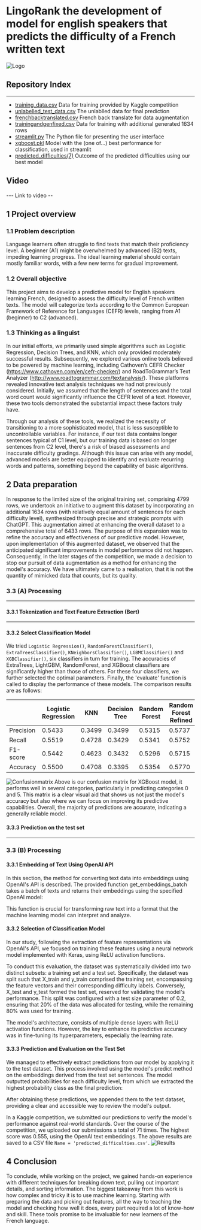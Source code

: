 # LingoRank the development of model for english speakers that predicts the difficulty of a French written text
  ![Logo](/Logo.png)
## Repository Index
---
- [training_data.csv](/training_data.csv) Data for training provided by Kaggle competition
- [unlabelled_test_data.csv](/unlabelled_test_data.csv) The unlablled data for final prediction
- [frenchbacktranslated.csv](/frenchbacktranslated.csv) French back translate for data augmentation
- [trainingandgenfixed.csv](/trainingandgenfixed.csv) Data for training with additional generated 1634 rows 
- [streamlit.py](/streamlit.py) The Python file for presenting the user interface
- [xgboost.pkl](/xgboost.pkl) Model with the (one of...) best performance for classification, used in streamlit
- [predicted_difficulties(7)](/predicted_difficulties(7).csv) Outcome of the predicted difficulties using our best model


## Video
--- Link to video --

## 1 Project overview

### 1.1 Problem description

Language learners often struggle to find texts that match their proficiency level. A beginner (A1) might be overwhelmed by advanced (B2) texts, impeding learning progress. The ideal learning material should contain mostly familiar words, with a few new terms for gradual improvement.

### 1.2 Overall objective

This project aims to develop a predictive model for English speakers learning French, designed to assess the difficulty level of French written texts. The model will categorize texts according to the Common European Framework of Reference for Languages (CEFR) levels, ranging from A1 (beginner) to C2 (advanced).

### 1.3 Thinking as a linguist 

In our initial efforts, we primarily used simple algorithms such as Logistic Regression, Decision Trees, and KNN, which only provided moderately successful results. Subsequently, we explored various online tools believed to be powered by machine learning, including Cathoven’s CEFR Checker (https://www.cathoven.com/en/cefr-checker/) and RoadToGrammar’s Text Analyzer (http://www.roadtogrammar.com/textanalysis/). These platforms revealed innovative text analysis techniques we had not previously considered. Initially, we assumed that the length of sentences and the total word count would significantly influence the CEFR level of a text. However, these two tools demonstrated the substantial impact these factors truly have. 

Through our analysis of these tools, we realized the necessity of transitioning to a more sophisticated model, that is less susceptible to uncontrollable variables. For instance, if our test data contains longer sentences typical of C1 level, but our training data is based on longer sentences from C2 level, there's a risk of biased assessments and inaccurate difficulty gradings. Although this issue can arise with any model, advanced models are better equipped to identify and evaluate recurring words and patterns, something beyond the capability of basic algorithms.


## 2 Data preparation

In response to the limited size of the original training set, comprising 4799 rows, we undertook an initiative to augment this dataset by incorporating an additional 1634 rows (with relatively equal amount of sentences for each difficulty level), synthesized through precise and strategic prompts with ChatGPT. This augmentation aimed at enhancing the overall dataset to a comprehensive total of 6433 rows. The purpose of this expansion was to refine the accuracy and effectiveness of our predictive model. However, upon implementation of this augmented dataset, we observed that the anticipated significant improvements in model performance did not happen. Consequently, in the later stages of the competition, we made a decision to stop our pursuit of data augmentation as a method for enhancing the model's accuracy. We have ultimately came to a realisation, that it is not the quantity of mimicked data that counts, but its quality.

### 3.3 (A) Processing

--- 

#### 3.3.1 Tokenization and Text Feature Extraction (Bert)

---

#### 3.3.2 Select Classification Model

We tried `Logistic Regression()`, `RandomForestClassifier()`, `ExtraTreesClassifier()`, `KNeighborsClassifier()`, `LGBMClassifier()` and `XGBClassifier()`, six classifiers in turn for training. The accuracies of ExtraTrees, LightGBM, RandomForest, and XGBoost classifiers are significantly higher than those of others. For these four classifiers, we further selected the optimal parameters. Finally, the 'evaluate' function is called to display the performance of these models. The comparison results are as follows:

|  | Logistic Regression | KNN | Decision Tree | Random Forest | Random Forest Refined | Extra Trees | Extra Trees Refined | LightGBM | LightGBM Refined | XGBoost | XGBoost Refined | 
|---------|---------|---------|---------|---------|---------|---------|---------|---------|---------|---------|---------|
| Precision | 0.5433 |	0.3499 | 0.3499| 0.5315 | 0.5737 | 0.5295 | 0.5510 | 0.5360 | 0.55470 | 0.5822 | 0.5616 | 
| Recall| 0.5519 | 0.4728 | 0.3429 | 0.5341 | 0.5752 | 0.5311 | 0.5569 | 0.5433 | 0.5543 | 0.5866 | 0.5645 |
| F1-score| 0.5442| 0.4623 | 0.3432 | 0.5296 | 0.5715 | 0.5266 | 0.5478 | 0.5373 | 0.5481 | 0.5820 | 0.6503 | 
| Accuracy | 0.5500 | 0.4708 | 0.3395 |	0.5354 | 0.5770 | 0.5312 | 0.5583 |	0.5437 | 0.5541 | 0.5854 | 0.5645 | 

![Confusionmatrix](/Confusionmatrix.png)
Above is our confusion matrix for XGBoost model, it performs well in several categories, particularly in predicting categories 0 and 5. This matrix is a clear visual aid that shows us not just the model's accuracy but also where we can focus on improving its predictive capabilities. Overall, the majority of predictions are accurate, indicating a generally reliable model.
#### 3.3.3 Prediction on the test set

--- 

### 3.3 (B) Processing

#### 3.3.1 Embedding of Text Using OpenAI API
In this section, the method for converting text data into embeddings using OpenAI's API is described. The provided function get_embeddings_batch takes a batch of texts and returns their embeddings using the specified OpenAI model:

This function is crucial for transforming raw text into a format that the machine learning model can interpret and analyze.

#### 3.3.2 Selection of Classification Model
In our study, following the extraction of feature representations via OpenAI's API, we focused on training these features using a neural network model implemented with Keras, using ReLU  activation functions. 

To conduct this evaluation, the dataset was systematically divided into two distinct subsets: a training set and a test set. Specifically, the dataset was split such that X_train and y_train comprised the training set, encompassing the feature vectors and their corresponding difficulty labels. Conversely, X_test and y_test formed the test set, reserved for validating the model's performance. This split was configured with a test size parameter of 0.2, ensuring that 20% of the data was allocated for testing, while the remaining 80% was used for training. 

The model's architecture, consists of multiple dense layers with ReLU activation functions. However, the key to enhance its predictive accuracy was in fine-tuning its hyperparameters, especially the learning rate.
 
#### 3.3.3 Prediction and Evaluation on the Test Set

We managed to effectively extract predictions from our model by applying it to the test dataset. This process involved using the model's predict method on the embeddings derived from the test set sentences. The model outputted probabilities for each difficulty level, from which we extracted the highest probability class as the final prediction:

After obtaining these predictions, we appended them to the test dataset, providing a clear and accessible way to review the model's output.

In a Kaggle competition, we submitted our predictions to verify the model's performance against real-world standards. Over the course of the competition, we uploaded our submissions a total of 71 times. The highest score was 0.555, using the OpenAI text embeddings. The above results are saved to a CSV file `Name = 'predicted_difficulties.csv'`.
![Results](/Image/Results.png)


## 4 Conclusion
To conclude, while working on the project, we gained hands-on experience with different techniques for breaking down text, pulling out important details, and sorting information. The biggest takeaway from this work is how complex and tricky it is to use machine learning. Starting with preparing the data and picking out features, all the way to teaching the model and checking how well it does, every part required a lot of know-how and skill. These tools promise to be invaluable for new learners of the French language.
